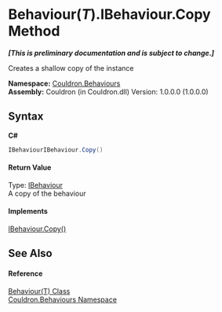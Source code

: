 # Behaviour(*T*).IBehaviour.Copy Method 
 _**\[This is preliminary documentation and is subject to change.\]**_

Creates a shallow copy of the instance

**Namespace:**&nbsp;<a href="N_Couldron_Behaviours">Couldron.Behaviours</a><br />**Assembly:**&nbsp;Couldron (in Couldron.dll) Version: 1.0.0.0 (1.0.0.0)

## Syntax

**C#**<br />
``` C#
IBehaviourIBehaviour.Copy()
```


#### Return Value
Type: <a href="T_Couldron_Behaviours_IBehaviour">IBehaviour</a><br />A copy of the behaviour

#### Implements
<a href="M_Couldron_Behaviours_IBehaviour_Copy">IBehaviour.Copy()</a><br />

## See Also


#### Reference
<a href="T_Couldron_Behaviours_Behaviour_1">Behaviour(T) Class</a><br /><a href="N_Couldron_Behaviours">Couldron.Behaviours Namespace</a><br />
